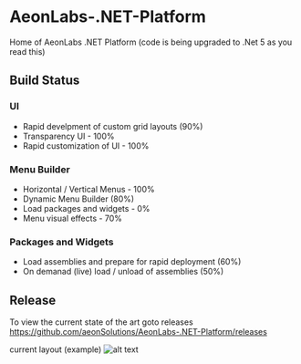 # AeonLabs-.NET-Platform
Home of AeonLabs .NET Platform
(code is being upgraded to .Net 5 as you read this)

## Build Status

### UI
- Rapid develpment of custom grid layouts (90%)
- Transparency UI - 100%
- Rapid customization of UI - 100%

### Menu Builder
- Horizontal / Vertical Menus - 100% 
- Dynamic Menu Builder (80%)
- Load packages and widgets - 0%
- Menu visual effects - 70%

### Packages and Widgets
- Load assemblies and prepare for rapid deployment (60%)
- On demanad (live) load / unload of assemblies (50%)

## Release
To view the current state of the art goto releases
https://github.com/aeonSolutions/AeonLabs-.NET-Platform/releases

current layout (example)
![alt text](http://www.aeonlabs.solutions/images/github/layout3.jpg)
